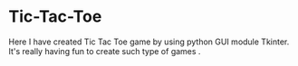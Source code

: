 # Tic-Tac-Toe
Here I have created Tic Tac Toe game by using python GUI module Tkinter. It's really having fun to create such type of games .
